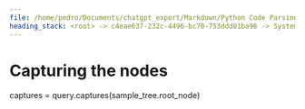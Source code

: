 ```yaml
---
file: /home/pedro/Documents/chatgpt_export/Markdown/Python Code Parsing Simulation.md
heading_stack: <root> -> c4eae637-232c-4496-bc70-753ddd81ba96 -> System -> c5df0cbc-e9fb-4d62-aeed-bcacaa85e110 -> System -> aaa2117c-13e4-4cb9-ba7c-ceab891c0d9c -> User -> Importing the necessary module and initializing the parser and language objects -> Getting the Python language and parser -> Parsing the sample code -> Constructing the query to find all definitions of classes or functions -> Creating the query -> Capturing the nodes
---
```

# Capturing the nodes
captures = query.captures(sample_tree.root_node)

